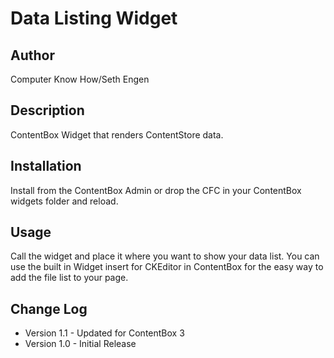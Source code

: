 Data Listing Widget
=================

Author
-----------------
Computer Know How/Seth Engen

Description
-----------------
ContentBox Widget that renders ContentStore data.

Installation
-----------------
Install from the ContentBox Admin or drop the CFC in your ContentBox widgets folder and reload.

Usage
-----------------
Call the widget and place it where you want to show your data list.  You can use the built in Widget insert for CKEditor in ContentBox for the easy way to add the file list to your page.

Change Log
-----------------
* Version 1.1  - Updated for ContentBox 3
* Version 1.0  - Initial Release